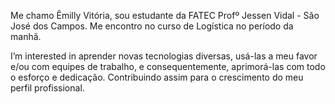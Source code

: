 Me chamo Êmilly Vitória, sou estudante da FATEC Profº Jessen Vidal - São José dos Campos. Me encontro no curso de Logística no período da manhã.

I’m interested in aprender novas tecnologias diversas, usá-las a meu favor e/ou com equipes de trabalho, e consequentemente, aprimorá-las com todo o esforço e dedicação. Contribuindo assim para o crescimento do meu perfil profissional.


<!---
Emilly-Silva/Emilly-Silva is a ✨ special ✨ repository because its `README.md` (this file) appears on your GitHub profile.
You can click the Preview link to take a look at your changes.
--->
